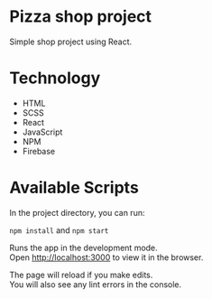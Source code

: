 # Pizza shop project
Simple shop project using React. 

# Technology
- HTML
- SCSS
- React
- JavaScript
- NPM
- Firebase

# Available Scripts

In the project directory, you can run:

`npm install` and `npm start`

Runs the app in the development mode.\
Open [http://localhost:3000](http://localhost:3000) to view it in the browser.

The page will reload if you make edits.\
You will also see any lint errors in the console.
